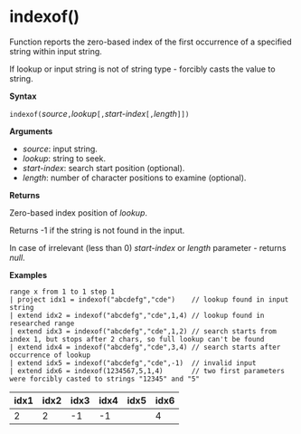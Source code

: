 # indexof()

Function reports the zero-based index of the first occurrence of a specified string within input string.

If lookup or input string is not of string type - forcibly casts the value to string.

**Syntax**

`indexof(`*source*`,`*lookup*`[,`*start-index*`[,`*length*`]])`

**Arguments**

* *source*: input string.  
* *lookup*: string to seek.
* *start-index*: search start position (optional).
* *length*: number of character positions to examine (optional).

**Returns**

Zero-based index position of *lookup*.

Returns -1 if the string is not found in the input.

In case of irrelevant (less than 0) *start-index* or *length* parameter - returns *null*.

**Examples**
```kusto
range x from 1 to 1 step 1
| project idx1 = indexof("abcdefg","cde")    // lookup found in input string
| extend idx2 = indexof("abcdefg","cde",1,4) // lookup found in researched range 
| extend idx3 = indexof("abcdefg","cde",1,2) // search starts from index 1, but stops after 2 chars, so full lookup can't be found
| extend idx4 = indexof("abcdefg","cde",3,4) // search starts after occurrence of lookup
| extend idx5 = indexof("abcdefg","cde",-1)  // invalid input
| extend idx6 = indexof(1234567,5,1,4)       // two first parameters were forcibly casted to strings "12345" and "5"
```

|idx1|idx2|idx3|idx4|idx5|idx6|
|---|---|---|---|---|---|
|2|2|-1|-1||4|


 


